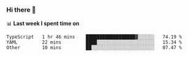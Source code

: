 ### Hi there 👋

<!--
**DBvc/DBvc** is a ✨ _special_ ✨ repository because its `README.md` (this file) appears on your GitHub profile.

Here are some ideas to get you started:

- 🔭 I’m currently working on ...
- 🌱 I’m currently learning ...
- 👯 I’m looking to collaborate on ...
- 🤔 I’m looking for help with ...
- 💬 Ask me about ...
- 📫 How to reach me: ...
- 😄 Pronouns: ...
- ⚡ Fun fact: ...
-->

📊 **Last week I spent time on**
<!--START_SECTION:waka-->

```text
TypeScript   1 hr 46 mins    ██████████████████▓░░░░░░   74.19 %
YAML         22 mins         ████░░░░░░░░░░░░░░░░░░░░░   15.34 %
Other        10 mins         ██░░░░░░░░░░░░░░░░░░░░░░░   07.47 %
```

<!--END_SECTION:waka-->
